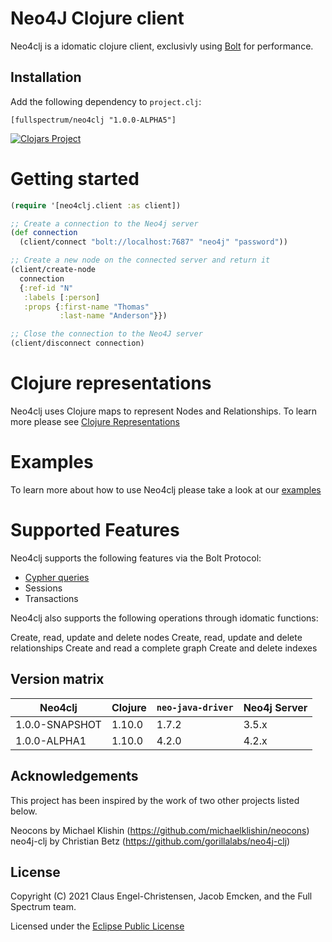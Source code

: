 # Neo4J Clojure client

Neo4clj is a idomatic clojure client, exclusivly using [Bolt](https://boltprotocol.org) for performance.

## Installation

Add the following dependency to `project.clj`:

```
[fullspectrum/neo4clj "1.0.0-ALPHA5"]
```

[![Clojars Project](https://img.shields.io/clojars/v/fullspectrum/neo4clj.svg)](https://clojars.org/fullspectrum/neo4clj)


# Getting started

~~~clojure
(require '[neo4clj.client :as client])

;; Create a connection to the Neo4j server
(def connection
  (client/connect "bolt://localhost:7687" "neo4j" "password"))

;; Create a new node on the connected server and return it
(client/create-node
  connection
  {:ref-id "N"
   :labels [:person]
   :props {:first-name "Thomas"
           :last-name "Anderson"}})

;; Close the connection to the Neo4J server
(client/disconnect connection)
~~~

# Clojure representations

Neo4clj uses Clojure maps to represent Nodes and Relationships.
To learn more please see [Clojure Representations](docs/representations.md)

# Examples

To learn more about how to use Neo4clj please take a look at our [examples](docs/examples.md)

# Supported Features

Neo4clj supports the following features via the Bolt Protocol:

* [Cypher queries](http://docs.neo4j.org/chunked/stable/cypher-query-lang.html)
* Sessions
* Transactions

Neo4clj also supports the following operations through idomatic functions:

Create, read, update and delete nodes
Create, read, update and delete relationships
Create and read a complete graph
Create and delete indexes


## Version matrix

| Neo4clj        | Clojure | `neo-java-driver` | Neo4j Server |
| -------------- | ------- | ----------------- | ------------ |
| 1.0.0-SNAPSHOT |  1.10.0 |             1.7.2 |        3.5.x |
| 1.0.0-ALPHA1   |  1.10.0 |             4.2.0 |        4.2.x |


## Acknowledgements

This project has been inspired by the work of two other projects listed below.

Neocons by Michael Klishin (https://github.com/michaelklishin/neocons)
neo4j-clj by Christian Betz (https://github.com/gorillalabs/neo4j-clj)


## License

Copyright (C) 2021 Claus Engel-Christensen, Jacob Emcken, and the Full Spectrum team.

Licensed under the [Eclipse Public License](http://www.eclipse.org/legal/epl-v10.html)
